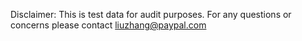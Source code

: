 Disclaimer: This is test data for audit purposes. For any questions or concerns please contact liuzhang@paypal.com

